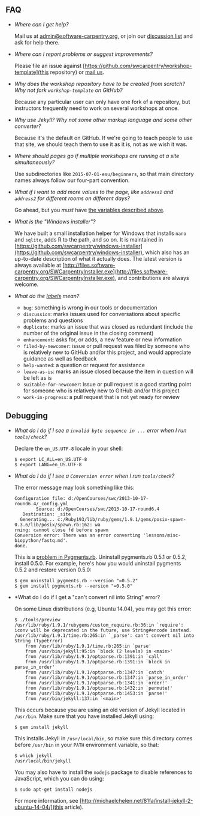## FAQ

*   *Where can I get help?*

    Mail us at [admin@software-carpentry.org](mailto:admin@software-carpentry.org),
    or join our [discussion list](http://lists.software-carpentry.org/mailman/listinfo/discuss_lists.software-carpentry.org)
    and ask for help there.

*   *Where can I report problems or suggest improvements?*

    Please file an issue against [https://github.com/swcarpentry/workshop-template](this repository)
    or [mail us](mailto:admin@software-carpentry.org).

*   *Why does the workshop repository have to be created from scratch? Why not fork `workshop-template` on GitHub?*

    Because any particular user can only have one fork of a repository,
    but instructors frequently need to work on several workshops at once.

*   *Why use Jekyll?  Why not some other markup language and some other converter?*

    Because it's the default on GitHub.  If we're going to teach
    people to use that site, we should teach them to use it as it is,
    not as we wish it was.

*   *Where should pages go if multiple workshops are running at a site simultaneously?*

    Use subdirectories like `2015-07-01-esu/beginners`, so that main
    directory names always follow our four-part convention.

*   *What if I want to add more values to the page, like `address1` and `address2` for different rooms on different days?*

    Go ahead, but you *must* have 
    [the variables described above](#variables).

*   *What is the "Windows installer"?*

    We have built a small installation helper for Windows that
    installs `nano` and `sqlite`, adds R to the path, and so on.  It
    is maintained in
    [https://github.com/swcarpentry/windows-installer](https://github.com/swcarpentry/windows-installer),
    which also has an up-to-date description of what it actually does.
    The latest version is always available at
    [http://files.software-carpentry.org/SWCarpentryInstaller.exe](http://files.software-carpentry.org/SWCarpentryInstaller.exe),
    and contributions are always welcome.

*   *What do the [labels](https://github.com/swcarpentry/lesson-template/issues?q=is%3Aopen+is%3Aissue) mean?*

    *   `bug`: something is wrong in our tools or documentation
    *   `discussion`: marks issues used for conversations about specific problems and questions
    *   `duplicate`: marks an issue that was closed as redundant (include the number of the original issue in the closing comment)
    *   `enhancement`: asks for, or adds, a new feature or new information
    *   `filed-by-newcomer`: issue or pull request was filed by someone who is relatively new to GitHub and/or this project, and would appreciate guidance as well as feedback
    *   `help-wanted`: a question or request for assistance
    *   `leave-as-is`: marks an issue closed because the item in question will be left as is
    *   `suitable-for-newcomer`: issue or pull request is a good starting point for someone who is relatively new to GitHub and/or this project
    *   `work-in-progress`: a pull request that is not yet ready for review

## Debugging

*   *What do I do if I see a `invalid byte sequence in ...` error when I run `tools/check`?*

    Declare the `en_US.UTF-8` locale in your shell:

    ~~~
    $ export LC_ALL=en_US.UTF-8
    $ export LANG=en_US.UTF-8
    ~~~

*   *What do I do if I see a `Conversion error` when I run `tools/check`?*

    The error message may look something like this:

    ~~~
    Configuration file: d:/OpenCourses/swc/2013-10-17-round6.4/_config.yml
            Source: d:/OpenCourses/swc/2013-10-17-round6.4
       Destination: _site
      Generating... c:/Ruby193/lib/ruby/gems/1.9.1/gems/posix-spawn-0.3.6/lib/posix/spawn.rb:162: wa
    rning: cannot close fd before spawn
    Conversion error: There was an error converting 'lessons/misc-biopython/fastq.md'.
    done.
    ~~~

    This is a [problem in Pygments.rb](http://stackoverflow.com/questions/17364028/jekyll-on-windows-pygments-not-working).
    Uninstall pygments.rb 0.5.1 or 0.5.2, install 0.5.0.  For example, here's how you would
    uninstall pygments 0.5.2 and restore version 0.5.0:

    ~~~
    $ gem uninstall pygments.rb --version "=0.5.2"
    $ gem install pygments.rb --version "=0.5.0"
    ~~~

*   *What do I do if I get a "can't convert nil into String" error?

    On some Linux distributions (e.g, Ubuntu 14.04), you may get this error:

    ~~~
    $ ./tools/preview 
    /usr/lib/ruby/1.9.1/rubygems/custom_require.rb:36:in `require': iconv will be deprecated in the future, use String#encode instead.
    /usr/lib/ruby/1.9.1/time.rb:265:in `_parse': can't convert nil into String (TypeError)
	    from /usr/lib/ruby/1.9.1/time.rb:265:in `parse'
	    from /usr/bin/jekyll:95:in `block (2 levels) in <main>'
	    from /usr/lib/ruby/1.9.1/optparse.rb:1391:in `call'
	    from /usr/lib/ruby/1.9.1/optparse.rb:1391:in `block in parse_in_order'
	    from /usr/lib/ruby/1.9.1/optparse.rb:1347:in `catch'
	    from /usr/lib/ruby/1.9.1/optparse.rb:1347:in `parse_in_order'
	    from /usr/lib/ruby/1.9.1/optparse.rb:1341:in `order!'
	    from /usr/lib/ruby/1.9.1/optparse.rb:1432:in `permute!'
	    from /usr/lib/ruby/1.9.1/optparse.rb:1453:in `parse!'
	    from /usr/bin/jekyll:137:in `<main>'
    ~~~

    This occurs because you are using an old version of Jekyll located in `/usr/bin`.
    Make sure that you have installed Jekyll using:

    ~~~
    $ gem install jekyll
    ~~~

    This installs Jekyll in `/usr/local/bin`,
    so make sure this directory comes before `/usr/bin` in your `PATH` environment variable,
    so that:

    ~~~
    $ which jekyll
    /usr/local/bin/jekyll
    ~~~

    You may also have to install the `nodejs` package to disable references to JavaScript,
    which you can do using:

    ~~~
    $ sudo apt-get install nodejs
    ~~~

    For more information, see
    [http://michaelchelen.net/81fa/install-jekyll-2-ubuntu-14-04/](this article).

